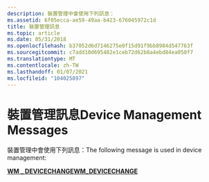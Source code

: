 ```yaml
---
description: 裝置管理中會使用下列訊息：
ms.assetid: 6f05ecca-ae59-49aa-b423-676045972c1d
title: 裝置管理訊息
ms.topic: article
ms.date: 05/31/2018
ms.openlocfilehash: b37052d6d7146275e0f15d91f9bb8984d547763f
ms.sourcegitcommit: c7add10d695482e1ceb72d62b8a4ebd84ea050f7
ms.translationtype: MT
ms.contentlocale: zh-TW
ms.lasthandoff: 01/07/2021
ms.locfileid: "104025897"
---
```

# <a name="device-management-messages"></a><span data-ttu-id="cae9b-103">裝置管理訊息</span><span class="sxs-lookup"><span data-stu-id="cae9b-103">Device Management Messages</span></span>

<span data-ttu-id="cae9b-104">裝置管理中會使用下列訊息：</span><span class="sxs-lookup"><span data-stu-id="cae9b-104">The following message is used in device management:</span></span>

<dl>

[<span data-ttu-id="cae9b-105">**WM \_ DEVICECHANGE**</span><span class="sxs-lookup"><span data-stu-id="cae9b-105">**WM\_DEVICECHANGE**</span></span>](wm-devicechange.md)  
</dl>

 

 



